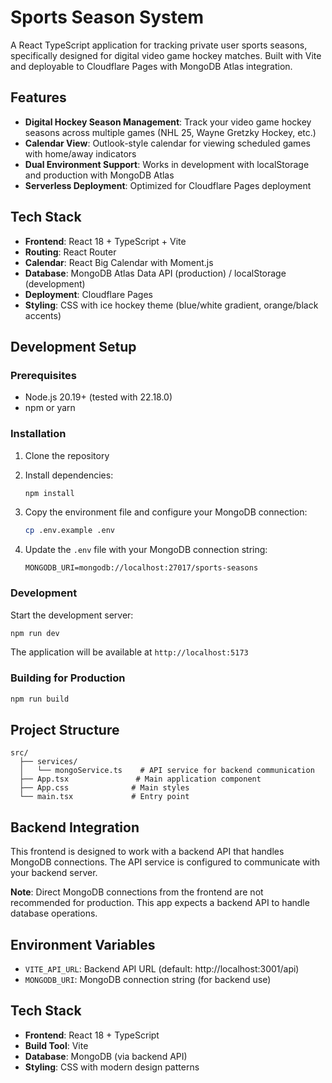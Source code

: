 # Sports Season System

A React TypeScript application for tracking private user sports seasons, specifically designed for digital video game hockey matches. Built with Vite and deployable to Cloudflare Pages with MongoDB Atlas integration.

## Features

- **Digital Hockey Season Management**: Track your video game hockey seasons across multiple games (NHL 25, Wayne Gretzky Hockey, etc.)
- **Calendar View**: Outlook-style calendar for viewing scheduled games with home/away indicators
- **Dual Environment Support**: Works in development with localStorage and production with MongoDB Atlas
- **Serverless Deployment**: Optimized for Cloudflare Pages deployment

## Tech Stack

- **Frontend**: React 18 + TypeScript + Vite
- **Routing**: React Router
- **Calendar**: React Big Calendar with Moment.js
- **Database**: MongoDB Atlas Data API (production) / localStorage (development)
- **Deployment**: Cloudflare Pages
- **Styling**: CSS with ice hockey theme (blue/white gradient, orange/black accents)

## Development Setup

### Prerequisites

- Node.js 20.19+ (tested with 22.18.0)
- npm or yarn

### Installation

1. Clone the repository
2. Install dependencies:
   ```bash
   npm install
   ```

3. Copy the environment file and configure your MongoDB connection:
   ```bash
   cp .env.example .env
   ```

4. Update the `.env` file with your MongoDB connection string:
   ```
   MONGODB_URI=mongodb://localhost:27017/sports-seasons
   ```

### Development

Start the development server:
```bash
npm run dev
```

The application will be available at `http://localhost:5173`

### Building for Production

```bash
npm run build
```

## Project Structure

```
src/
  ├── services/
  │   └── mongoService.ts    # API service for backend communication
  ├── App.tsx               # Main application component
  ├── App.css              # Main styles
  └── main.tsx             # Entry point
```

## Backend Integration

This frontend is designed to work with a backend API that handles MongoDB connections. The API service is configured to communicate with your backend server.

**Note**: Direct MongoDB connections from the frontend are not recommended for production. This app expects a backend API to handle database operations.

## Environment Variables

- `VITE_API_URL`: Backend API URL (default: http://localhost:3001/api)
- `MONGODB_URI`: MongoDB connection string (for backend use)

## Tech Stack

- **Frontend**: React 18 + TypeScript
- **Build Tool**: Vite
- **Database**: MongoDB (via backend API)
- **Styling**: CSS with modern design patterns
